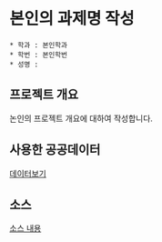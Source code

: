 # 본인의 과제명 작성

```
* 학과 : 본인학과
* 학번 : 본인학번
* 성명 : 
```

## 프로젝트 개요
논인의 프로젝트 개요에 대하여 작성합니다.

## 사용한 공공데이터 
[데이터보기](https://github.com/cybermin/python2019/blob/master/%EB%B6%80%EC%82%B0%EA%B5%90%ED%86%B5%EA%B3%B5%EC%82%AC_%EB%8F%84%EC%8B%9C%EC%B2%A0%EB%8F%84%EC%97%AD%EC%82%AC%EC%A0%95%EB%B3%B4_20190520.csv)

## 소스
[소스 내용](https://github.com/cybermin/python2019/blob/master/tes.py)

